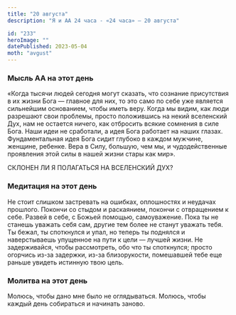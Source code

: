 ```yaml
---
title: "20 августа"
description: "Я и АА 24 часа - «24 часа» — 20 августа"

id: "233"
heroImage: ""
datePublished: 2023-05-04
moth: "avgust"
---
```


### Мысль АА на этот день

«Когда тысячи людей сегодня могут сказать, что сознание присутствия в их жизни
Бога — главное для них, то это само по себе уже является сильнейшим
основанием, чтобы иметь веру. Когда мы видим, как люди разрешают свои
проблемы, просто положившись на некий вселенский Дух, нам не остается ничего,
как отбросить всякие сомнения в силе Бога. Наши идеи не сработали, а идея Бога
работает на наших глазах. Фундаментальная идея Бога сидит глубоко в каждом
мужчине, женщине, ребенке. Вера в Силу, большую, чем мы, и чудодейственные
проявления этой силы в нашей жизни стары как мир».

СКЛОНЕН ЛИ Я ПОЛАГАТЬСЯ НА ВСЕЛЕНСКИЙ ДУХ?

### Медитация на этот день

Не стоит слишком застревать на ошибках, оплошностях и неудачах прошлого.
Покончи со стыдом и раскаянием, покончи с отвращением к себе. Развей в себе, с
Божьей помощью, самоуважение. Пока ты не станешь уважать себя сам, другие тем
более не станут уважать тебя. Ты бежал, ты споткнулся и упал, но теперь ты
поднялся и наверстываешь упущенное на пути к цели — лучшей жизни. Не
задерживайся, чтобы рассмотреть, обо что ты споткнулся; просто огорчись из-за
задержки, из-за близорукости, помешавшей тебе еще раньше увидеть истинную твою
цель.

### Молитва на этот день

Молюсь, чтобы дано мне было не оглядываться. Молюсь, чтобы каждый день
собираться и начинать заново.
